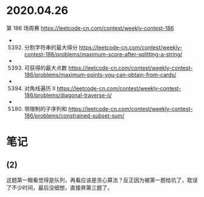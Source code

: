 
# 2020.04.26

第 186 场周赛 https://leetcode-cn.com/contest/weekly-contest-186
- 5392. 分割字符串的最大得分 https://leetcode-cn.com/contest/weekly-contest-186/problems/maximum-score-after-splitting-a-string/
- 5393. 可获得的最大点数 https://leetcode-cn.com/contest/weekly-contest-186/problems/maximum-points-you-can-obtain-from-cards/
- 5394. 对角线遍历 II https://leetcode-cn.com/contest/weekly-contest-186/problems/diagonal-traverse-ii/
- 5180. 带限制的子序列和 https://leetcode-cn.com/contest/weekly-contest-186/problems/constrained-subset-sum/

# 笔记

## (2)

这题第一眼看觉得是队列，再看应该是贪心算法？反正因为被第一题给坑了，耽误了不少时间，最后没细想，直接奔第三题了。
